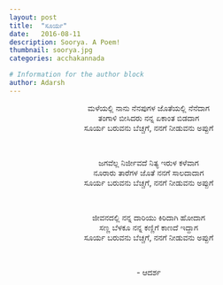 ```yaml
---
layout: post
title:  "ಸೂರ್ಯ"
date:   2016-08-11
description: Soorya. A Poem!
thumbnail: soorya.jpg 
categories: acchakannada

# Information for the author block
author: Adarsh
---
```

<p align="center">ಮಳೆಯಲ್ಲಿ ನಾನು ನೆನಪುಗಳ ಜೊತೆಯಲ್ಲಿ ನೆನೆದಾಗ<br>
ತಂಗಾಳಿ ಬೀಸಿದರು ನನ್ನ ಏಕಾಂತ ಬಿಡದಾಗ<br>
ಸೂರ್ಯ ಬರುವನು ಬೆಚ್ಚಗೆ, ನನಗೆ ನೀಡುವನು ಅಪ್ಪುಗೆ</p><br><!--more-->

<p align="center">ಜಗವೆಲ್ಲ ನಿರ್ಜೀವದೆ ನಿತ್ಯ ಇರುಳ ಕಳೆವಾಗ<br>
ನೂರಾರು ತಾರೆಗಳ ಜೊತೆ ನನಗೆ ಸಾಲದಾದಾಗ<br>
ಸೂರ್ಯ ಬರುವನು ಬೆಚ್ಚಗೆ, ನನಗೆ ನೀಡುವನು ಅಪ್ಪುಗೆ</p><br>

<p align="center">ಜೀವನದಲ್ಲಿ ನನ್ನ ದಾರಿಯು ಕಿರಿದಾಗಿ ಹೋದಾಗ<br>
ಸಣ್ಣ ಬೆಳಕೂ ನನ್ನ ಕಣ್ಣಿಗೆ ಕಾಣದೆ ಇದ್ದಾಗ<br>
ಸೂರ್ಯ ಬರುವನು ಬೆಚ್ಚಗೆ, ನನಗೆ ನೀಡುವನು ಅಪ್ಪುಗೆ</p><br>

<p align="center">- ಆದರ್ಶ</p>
